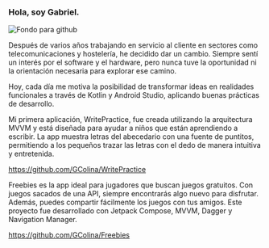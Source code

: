 ### Hola, soy Gabriel. 



![Fondo para github](https://github.com/GColina/GColina/assets/121101574/d0e62b10-757a-4611-88a8-2f7f456ff1e7)


Después de varios años trabajando en servicio al cliente en sectores como telecomunicaciones y hostelería, he decidido dar un cambio. Siempre sentí un interés por el software y el hardware, pero nunca tuve la oportunidad ni la orientación necesaria para explorar ese camino.

Hoy, cada día me motiva la posibilidad de transformar ideas en realidades funcionales a través de Kotlin y Android Studio, aplicando buenas prácticas de desarrollo.

Mi primera aplicación, WritePractice, fue creada utilizando la arquitectura MVVM y está diseñada para ayudar a niños que están aprendiendo a escribir. La app muestra letras del abecedario con una fuente de puntitos, permitiendo a los pequeños trazar las letras con el dedo de manera intuitiva y entretenida.

https://github.com/GColina/WritePractice

Freebies es la app ideal para jugadores que buscan juegos gratuitos. Con juegos sacados de una API, siempre encontrarás algo nuevo para disfrutar. Además, puedes compartir fácilmente los juegos con tus amigos. Este proyecto fue desarrollado con Jetpack Compose, MVVM, Dagger y Navigation Manager.

https://github.com/GColina/Freebies
